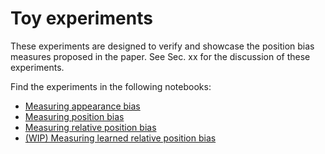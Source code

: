 # Toy experiments

These experiments are designed to verify and showcase the position bias measures proposed in the paper. See Sec. xx for the discussion of these experiments.

Find the experiments in the following notebooks:

- [Measuring appearance bias](toy-01-measuring-appearance.ipynb)
- [Measuring position bias](toy-02-measuring-position.ipynb)
- [Measuring relative position bias](toy-03-measuring-relative-position.ipynb)
- [(WIP) Measuring learned relative position bias](toy-04-measuring-learned-relative-position.ipynb)